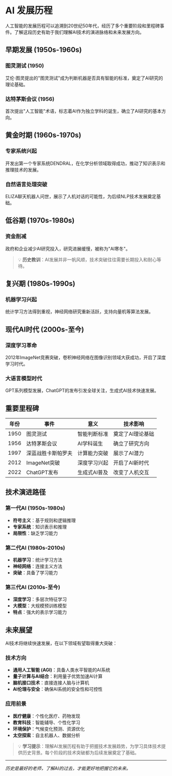 # AI 发展历程

人工智能的发展历程可以追溯到20世纪50年代，经历了多个重要阶段和里程碑事件。了解这段历史有助于我们理解AI技术的演进脉络和未来发展方向。

## 早期发展 (1950s-1960s)

### 图灵测试 (1950)

艾伦·图灵提出的"图灵测试"成为判断机器是否具有智能的标准，奠定了AI研究的理论基础。

### 达特茅斯会议 (1956)

首次提出"人工智能"术语，标志着AI作为独立学科的诞生，确立了AI研究的基本方向。

## 黄金时期 (1960s-1970s)

### 专家系统兴起

开发出第一个专家系统DENDRAL，在化学分析领域取得成功，推动了知识表示和推理技术的发展。

### 自然语言处理突破

ELIZA聊天机器人问世，展示了人机对话的可能性，为后续NLP技术发展奠定基础。

## 低谷期 (1970s-1980s)

### 资金削减

政府和企业减少AI研究投入，研究进展缓慢，被称为"AI寒冬"。

> 💡 **历史教训**：AI发展并非一帆风顺，技术突破往往需要长期投入和耐心等待。

## 复兴期 (1980s-1990s)

### 机器学习兴起

统计学习方法得到重视，神经网络研究重新活跃，支持向量机等算法发展。


## 现代AI时代 (2000s-至今)

### 深度学习革命

2012年ImageNet竞赛突破，卷积神经网络在图像识别领域大获成功，开启了深度学习时代。

### 大语言模型时代

GPT系列模型发展，ChatGPT的发布引发全球关注，生成式AI技术快速发展。


## 重要里程碑

| 年份 | 事件 | 意义 | 技术影响 |
|------|------|------|----------|
| 1950 | 图灵测试 | 智能判断标准 | 奠定了AI理论基础 |
| 1956 | 达特茅斯会议 | AI学科诞生 | 确立了研究方向 |
| 1997 | 深蓝战胜卡斯帕罗夫 | 计算能力突破 | 展示了AI潜力 |
| 2012 | ImageNet突破 | 深度学习兴起 | 开启了AI新时代 |
| 2022 | ChatGPT发布 | 生成式AI普及 | 改变了人机交互 |

## 技术演进路径

### 第一代AI (1950s-1980s)
- **符号主义**：基于规则和逻辑推理
- **专家系统**：知识表示和推理
- **局限性**：缺乏学习能力

### 第二代AI (1980s-2010s)
- **机器学习**：统计学习方法
- **神经网络**：连接主义方法
- **突破**：具备了学习能力

### 第三代AI (2010s-至今)
- **深度学习**：多层次特征学习
- **大模型**：大规模预训练模型
- **特点**：强大的表示学习能力

## 未来展望

AI技术将继续快速发展，在以下领域有望取得重大突破：

### 技术方向

- **通用人工智能 (AGI)**：具备人类水平智能的AI系统
- **量子计算与AI结合**：利用量子优势加速AI计算
- **脑机接口技术**：直接连接人脑与计算机
- **AI伦理与安全**：确保AI系统的安全性和可控性

### 应用前景

- **医疗健康**：个性化医疗、药物发现
- **教育科技**：智能辅导、个性化学习
- **环境保护**：气候变化预测、资源优化
- **太空探索**：自主机器人、数据分析

> 💡 **学习提示**：理解AI发展历程有助于把握技术发展趋势，为学习具体技术提供历史背景。每个阶段的技术突破都为后续发展奠定了基础。

---

*历史是最好的老师，了解AI的过去，才能更好地把握它的未来。*
